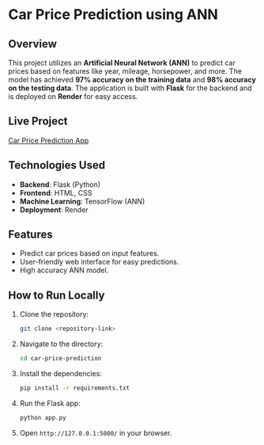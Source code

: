 # Car Price Prediction using ANN

## Overview

This project utilizes an **Artificial Neural Network (ANN)** to predict car prices based on features like year, mileage, horsepower, and more. The model has achieved **97% accuracy on the training data** and **98% accuracy on the testing data**. The application is built with **Flask** for the backend and is deployed on **Render** for easy access.

## Live Project

[Car Price Prediction App](https://ann-car-price-prediction.onrender.com/)

## Technologies Used

- **Backend**: Flask (Python)
- **Frontend**: HTML, CSS
- **Machine Learning**: TensorFlow (ANN)
- **Deployment**: Render

## Features

- Predict car prices based on input features.
- User-friendly web interface for easy predictions.
- High accuracy ANN model.

## How to Run Locally

1. Clone the repository:
   ```bash
   git clone <repository-link>
   ```
2. Navigate to the directory:
   ```bash
   cd car-price-prediction
   ```
3. Install the dependencies:
   ```bash
   pip install -r requirements.txt
   ```
4. Run the Flask app:
   ```bash
   python app.py
   ```

5. Open `http://127.0.0.1:5000/` in your browser.

